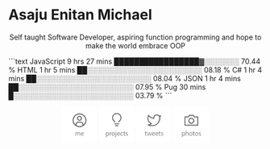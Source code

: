 # Asaju Enitan Michael

<p align="center">
  Self taught Software Developer, aspiring function programming and hope to make the world embrace OOP
</p>
<!--START_SECTION:waka-->
```text
JavaScript   9 hrs 27 mins   █████████████████▓░░░░░░░   70.44 % 
HTML         1 hr 5 mins     ██░░░░░░░░░░░░░░░░░░░░░░░   08.18 % 
C#           1 hr 4 mins     ██░░░░░░░░░░░░░░░░░░░░░░░   08.04 % 
JSON         1 hr 4 mins     ██░░░░░░░░░░░░░░░░░░░░░░░   07.95 % 
Pug          30 mins         █░░░░░░░░░░░░░░░░░░░░░░░░   03.79 % 
```
<!--END_SECTION:waka-->
<p align="center">
    <a href="https://strae.dev/"><img src="https://github.com/en1tan/en1tan/raw/main/me.svg?sanitize=true" alt="Me" height="70" /></a>
    <!--<a href="https://antfu.me/blog"><img src='https://github.com/en1tan/en1tan/raw/main/blog.svg?sanitize=true' alt="Blog" title="Blog" height='70'/></a>-->
  <a href="https://strae.dev/#projects"><img src='https://github.com/en1tan/en1tan/raw/main/projects.svg?sanitize=true' alt="Projects" title="Projects" height='70'/></a>
  <a href="https://twitter.com/strae_dev"><img src='https://github.com/en1tan/en1tan/raw/main/tweets.svg?sanitize=true' alt="Tweets" title="Tweets" height='70'/></a>
   <a href="https://instagram.com/strae_dev"><img src='https://github.com/en1tan/en1tan/raw/main/photos.svg?sanitize=true' alt="Photos" title="Photos" height='70'/></a>
  <!--<a href="https://github.com/sponsors/en1tan"><img src='https://github.com/en1tan/entan/raw/main/sponsor.svg?sanitize=true' alt="Sponsor" title="Sponsor" height='70'/></a>-->
</p>
